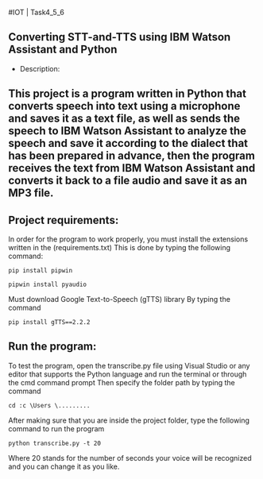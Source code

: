 #IOT | Task4_5_6  

## Converting STT-and-TTS using IBM Watson Assistant and Python 

- Description:

This project is a program written in Python that converts speech into text using a microphone and saves it as a text file, as well as sends the speech to IBM Watson Assistant to analyze the speech and save it according to the dialect that has been prepared in advance, then the program receives the text from IBM Watson Assistant and converts it back to a file audio and save it as an MP3 file.
---------------------------------------------------------

## Project requirements:

In order for the program to work properly, you must install the extensions written in the (requirements.txt) This is done by typing the following command:

```
pip install pipwin
```

```
pipwin install pyaudio
```

Must download Google Text-to-Speech (gTTS) library
By typing the command


```
pip install gTTS==2.2.2
```

## Run the program:
To test the program, open the transcribe.py file using Visual Studio or any editor that supports the Python language and run the terminal or through the cmd command prompt
Then specify the folder path by typing the command

```
cd :c \Users \.........
```
  
After making sure that you are inside the project folder, type the following command to run the program

```
python transcribe.py -t 20
```

Where 20 stands for the number of seconds your voice will be recognized and you can change it as you like.
